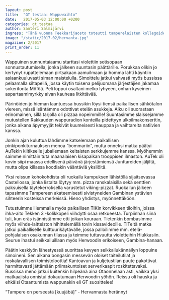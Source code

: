 ```yaml
---
layout: post
title:  "GT testaa: Wappuwaihto"
date:   2017-05-03 12:00:00 +0200
categories: gt_testaa
author: Santeri Salmijärvi
ingress: "Tänä vuonna Teekkarijaosto toteutti tamperelaisten kollegoidensa kanssa wappuvaihdon. GT tietenkin lähetti reportterinsa Herwoodiin."
image: "/static/2017-02/hervanta.jpg"
magazine: 2/2017
print_order: 11
---
```



Wappuinen sunnuntaiaamu starttasi violettiin sotisopaan sonnustautumisella, jonka jälkeen suuntasin päättärille. Porukkaa olikin jo kertynyt rupattelemaan pirtsakaan aamuilmaan ja homma lähti käyntiin asiaankuuluvasti siman maistelulla. Simoittelu jatkui vahvasti myös bussissa pelaamalla siltapeliä, jossa käytin toisena pelijuomana järjestäjien jakamaa sokeritonta Möföä. Peli loppui osaltani melko lyhyeen, onhan kyseinen aspartaamimyrkky aivan kauheaa litkittävää.
 
Pärinöiden jo hieman laantuessa bussikin löysi tiensä paikallisen sähkötalon viereen, missä isäntämme odottivat etelän asukkeja. Alku oli suorastaan erinomainen, sillä tarjolla oli pizzaa nopeimmille! Suuntasimme slaissejamme mutustellen Rakkauden wappuradion konteilla pidettyyn ulkoilmakonserttin, jonka aikana äpymyyjät tekivät kuumeisesti kauppaa ja vaihtareita natiivien kanssa.
 
Jonkin ajan kuluttua lähdimme katselemaan paikallisen pinkiponkiturnauksen menoa “bommariin”, mutta onneksi matka päätyi AuTekin kiltikselle jubailemaan keltaisten serkkujemme kanssa. Myöhemmin saimme nimittäin tuta maanalaisen kisapaikan trooppisen ilmaston. AuTek oli kovin siipi maassa edellisenä päivänä järjestämiensä Junttareiden jäljiltä, mutta olipa killassa koodiakin vääntäviä yksilöitä.
 
Yksi reissun kohokohdista oli ruokailu kampuksen lähistöllä sijaitsevassa Castellossa, jonka listalta löytyy mm. pizza ranskalaisilla sekä senttien paksuisella täytekerroksella varustetut viking-pizzat. Ruokailun jälkeen tapasimme Tampereen akateemisesti sivistyneiden Gambinan ystävien sihteerin kosteissa merkeissä. Hieno yhdistys, myönnettäköön.
 
Tutustuimme illemmalla myös paikallisen TIKin korvikkeen tiloihin, joissa ihka-aito Tekken 3 -kolikkopeli viihdytti osaa retkueesta. Turpiinhan siinä tuli, kun eräs isännistämme otti joikan kouraan. Tietenkin bombasimme myös viihde-laitteiston hihittelemällä tovin kissavideoille. TiTeltä matka jatkui paikalliselle kulttuurikäytävälle, jossa palloilimme mm. etelä-pohjalaisen osakunnan tilassa ja teimme tuttavuutta violetteihin Hiukkasiin. Seurue ihastui seikkailuillaan myös Herwoodin erikoiseen, Gambina-hanaan.
 
Päätin keskiyön lähestyessä suorittaa kevyen seikkailukännäilyn loppuine simoineni. Sen aikana bongasin messevän oloiset taiteilutilat ja roskalavallisen toimistoloottia! Kantoavun ja kuljetustilan puute pakottivat harmittavasti jättämään priimakuntoiset serverikaapit roskitettavaksi. Bussissa meno jatkui kuitenkin hilpeänä aina Otaonnelaan asti, vaikka yksi matkaajista onnistui dokautumaan Herwoodin yöhön. Reissu oli hauska ja ehkäisi Otaantumista wappunakin eli GT suosittelee!
 
“Tampere on perseestä [kuujäbä]” - Hervannasta herännyt
